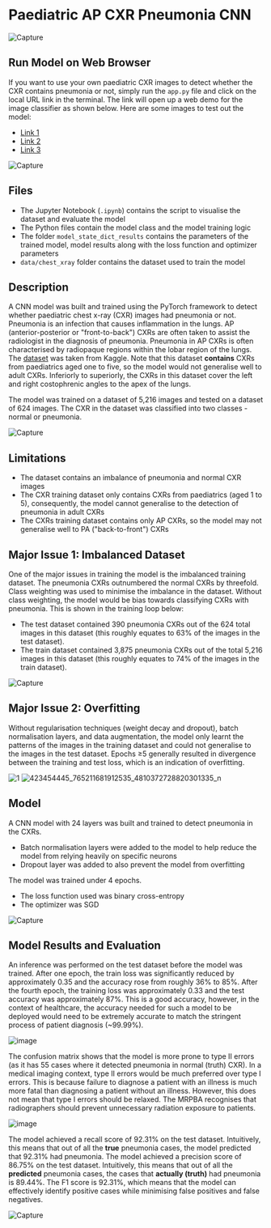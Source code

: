 # Paediatric AP CXR Pneumonia CNN

![Capture](https://github.com/Anton-Ngan/CXR-Pneumonia-Image-Classification/assets/126856263/6798c410-ac5f-42b1-acec-14afb083ebb0)

## Run Model on Web Browser
If you want to use your own paediatric CXR images to detect whether the CXR contains pneumonia or not, simply run the `app.py` file and click on the
local URL link in the terminal. The link will open up a web demo for the image classifier as shown below. Here are some images to test out the model:
* [Link 1](https://pneumonia.biomedcentral.com/articles/10.15172/pneu.2014.5/482)
* [Link 2](https://radiopaedia.org/cases/normal-chest-6-year-old-3?lang=gb)
* [Link 3](https://radiopaedia.org/cases/normal-chest-radiograph-paediatric-under-1?lang=gb)

![Capture](https://github.com/Anton-Ngan/CXR-Pneumonia-Image-Classification/assets/126856263/ab48b34f-14da-41f5-b3e8-ef8aafcf4eba)


## Files
* The Jupyter Notebook (`.ipynb`) contains the script to visualise the dataset and evaluate the model
* The Python files contain the model class and the model training logic
* The folder `model_state_dict_results` contains the parameters of the trained model, model results along with the loss function and optimizer parameters
* `data/chest_xray` folder contains the dataset used to train the model

## Description
A CNN model was built and trained using the PyTorch framework to detect whether paediatric chest x-ray (CXR) images had pneumonia or not. Pneumonia is an infection that causes 
inflammation in the lungs. AP (anterior-posterior or "front-to-back") CXRs are often taken to assist the radiologist in the diagnosis of pneumonia. Pneumonia in AP CXRs is
often characterised by radiopaque regions within the lobar region of the lungs. The [dataset](https://www.kaggle.com/datasets/paultimothymooney/chest-xray-pneumonia) was taken from Kaggle.
Note that this dataset **contains** CXRs from paediatrics aged one to five, so the model would not generalise well to adult CXRs. Inferiorly to superiorly, the CXRs in this dataset cover the left and right costophrenic 
angles to the apex of the lungs.

The model was trained on a dataset of 5,216 images and tested on a dataset of 624 images. The CXR in the dataset was classified into two classes - normal or pneumonia. 

![Capture](https://github.com/Anton-Ngan/CXR-Pneumonia-Image-Classification/assets/126856263/360d3dfd-a000-45e9-97ae-19283137c92b)

## Limitations
* The dataset contains an imbalance of pneumonia and normal CXR images
* The CXR training dataset only contains CXRs from paediatrics (aged 1 to 5), consequently, the model cannot generalise to the detection of pneumonia in adult CXRs
* The CXRs training dataset contains only AP CXRs, so the model may not generalise well to PA ("back-to-front") CXRs

## Major Issue 1: Imbalanced Dataset
One of the major issues in training the model is the imbalanced training dataset. The pneumonia CXRs outnumbered the normal CXRs by threefold. Class weighting was used to 
minimise the imbalance in the dataset. Without class weighting, the model would be bias towards classifying CXRs with pneumonia. This is shown in the training loop below:
* The test dataset contained 390 pneumonia CXRs out of the 624 total images in this dataset (this roughly equates to 63% of the images in the test dataset).
* The train dataset contained 3,875 pneumonia CXRs out of the total 5,216 images in this dataset (this roughly equates to 74% of the images in the train dataset).

![Capture](https://github.com/Anton-Ngan/CXR-Pneumonia-Image-Classification/assets/126856263/56ed8508-3dbe-44a2-8826-fed5d24698cb)


## Major Issue 2: Overfitting
Without regularisation techniques (weight decay and dropout), batch normalisation layers, and data augmentation, the model only learnt the patterns of the images in the training
dataset and could not generalise to the images in the test dataset. Epochs ≥5 generally resulted in divergence between the training and test loss, which is an indication of overfitting.

![1](https://github.com/Anton-Ngan/CXR-Pneumonia-Image-Classification/assets/126856263/8d84d634-3f9b-47b1-922b-1765072c28c4)
![423454445_765211681912535_4810372728820301335_n](https://github.com/Anton-Ngan/CXR-Pneumonia-Image-Classification/assets/126856263/aec1c871-586e-4173-b926-f2a9e88d5488)

## Model
A CNN model with 24 layers was built and trained to detect pneumonia in the CXRs. 
* Batch normalisation layers were added to the model to help reduce the model from relying heavily on specific neurons
* Dropout layer was added to also prevent the model from overfitting

The model was trained under 4 epochs.
* The loss function used was binary cross-entropy
* The optimizer was SGD

![Capture](https://github.com/Anton-Ngan/CXR-Pneumonia-Image-Classification/assets/126856263/e2587c17-15ea-4a46-bc4a-6f60a6a4f8c5)

## Model Results and Evaluation
An inference was performed on the test dataset before the model was trained. After one epoch, the train loss was significantly reduced by approximately 0.35 
and the accuracy rose from roughly 36% to 85%. After the fourth epoch, the training loss was approximately 0.33 and the test accuracy was approximately 87%. This
is a good accuracy, however, in the context of healthcare, the accuracy needed for such a model to be deployed would need to be extremely accurate to match the stringent
process of patient diagnosis (~99.99%).

![image](https://github.com/Anton-Ngan/CXR-Pneumonia-Image-Classification/assets/126856263/f6004333-8e5d-4d10-9c7f-110ec64aaa2e)


The confusion matrix shows that the model is more prone to type II errors (as it has 55 cases where it detected pneumonia in normal (truth) CXR). In a medical imaging context,
type II errors would be much preferred over type I errors. This is because failure to diagnose a patient with an illness is much more fatal than 
diagnosing a patient without an illness. However, this does not mean that type I errors should be relaxed. The MRPBA recognises that radiographers should 
prevent unnecessary radiation exposure to patients. 

![image](https://github.com/Anton-Ngan/CXR-Pneumonia-Image-Classification/assets/126856263/4a35cfb1-16be-4c93-b187-d1db5173965e)

The model achieved a recall score of 92.31% on the test dataset. Intuitively, this means that out of all the **true** pneumonia cases, the model predicted that 92.31% had pneumonia. The model achieved
a precision score of 86.75% on the test dataset. Intuitively, this means that out of all the **predicted** pneumonia cases, the cases that **actually (truth)** had pneumonia is 89.44%. The F1 score is
92.31%, which means that the model can effectively identify positive cases while minimising false positives and false negatives.

![Capture](https://github.com/Anton-Ngan/CXR-Pneumonia-Image-Classification/assets/126856263/efd6f5ba-1924-49eb-b953-6066096645cb)



